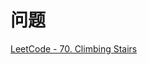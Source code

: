 # 问题

[LeetCode - 70. Climbing Stairs](https://leetcode.com/problems/climbing-stairs/?envType=study-plan-v2&envId=dynamic-programming)


